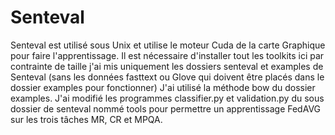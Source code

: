 # Senteval

Senteval  est utilisé sous Unix et utilise le moteur Cuda de la carte Graphique pour faire l'apprentissage. Il est nécessaire d'installer tout les toolkits ici par contrainte de taille j'ai mis uniquement les dossiers senteval et examples de Senteval (sans les données fasttext ou Glove qui doivent être placés dans le dossier examples pour fonctionner)
J'ai utilisé la méthode bow du dossier examples.
J'ai modifié les programmes classifier.py et validation.py du sous dossier de senteval nommé tools pour permettre un apprentissage FedAVG sur les trois tâches MR, CR et MPQA.
